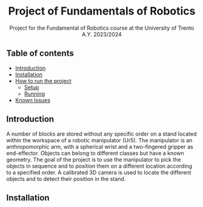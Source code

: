 <p align='center'>
    <h1 align="center">Project of Fundamentals of Robotics</h1>
    <p align="center">
    Project for the Fundamental of Robotics course at the University of Trento A.Y. 2023/2024
    </p>
</p>

## Table of contents

+ [Introduction](#introduction)
+ [Installation](#installation)
+ [How to run the project](#how-to-run-the-project)
  - [Setup](#setup)
  - [Running](#running)
+ [Known Issues](#known-issues)

## Introduction
A number of blocks are stored without any specific order on a stand located within the workspace of a robotic manipulator (Ur5). The manipulator is an anthropomorphic arm, with a spherical wrist and a two-fingered gripper as end-effector. Objects can belong to different classes but have a known geometry. The goal of the project is to use the manipulator to pick the objects in sequence and to position them on a different location according to a specified order. A calibrated 3D camera is used to locate the different objects and to detect their position in the stand.

## Installation
